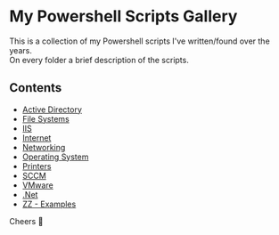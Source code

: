 # My Powershell Scripts Gallery

This is a collection of my Powershell scripts I've written/found over the years.  
On every folder a brief description of the scripts.

## Contents

* [Active Directory](Active%20Directory)
* [File Systems](File%20Systems)
* [IIS](IIS)
* [Internet](Internet)
* [Networking](Networking)
* [Operating System](Operating%20System)
* [Printers](Printers)
* [SCCM](SCCM)
* [VMware](VMware)
* [.Net](.Net)
* [ZZ - Examples](ZZ%20-%20Examples)

Cheers 🍻
